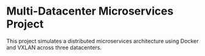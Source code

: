 # Multi-Datacenter Microservices Project

This project simulates a distributed microservices architecture using Docker and VXLAN across three datacenters.
